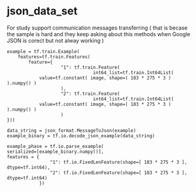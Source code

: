 # json_data_set
For study support communication messages transferring ( that is becase the sample is hard and they keep asking about this methods when Google JSON is corect but not alway working )

```
example = tf.train.Example(
    features=tf.train.Features(
        feature={
                    "1": tf.train.Feature(
                                int64_list=tf.train.Int64List(
            value=tf.constant( image, shape=( 183 * 275 * 3 ) ).numpy() )
					),
                    "2": tf.train.Feature(
                                int64_list=tf.train.Int64List(
            value=tf.constant( image, shape=( 183 * 275 * 3 ) ).numpy() )
					)		
}))
```

```
data_string = json_format.MessageToJson(example)
example_binary = tf.io.decode_json_example(data_string)

example_phase = tf.io.parse_example(
serialized=[example_binary.numpy()],
features = { 	
                "1": tf.io.FixedLenFeature(shape=[ 183 * 275 * 3 ], dtype=tf.int64),
                "2": tf.io.FixedLenFeature(shape=[ 183 * 275 * 3 ], dtype=tf.int64)
            })
```
